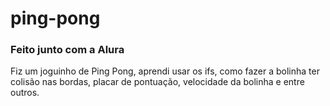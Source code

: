 # ping-pong

### Feito junto com a Alura

Fiz um joguinho de Ping Pong, aprendi usar os ifs, como fazer a bolinha ter colisão nas bordas, placar de pontuação, velocidade da bolinha e entre outros.
